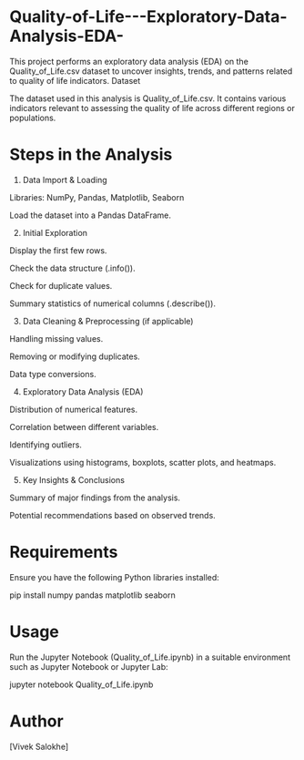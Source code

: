 # Quality-of-Life---Exploratory-Data-Analysis-EDA-
This project performs an exploratory data analysis (EDA) on the Quality_of_Life.csv dataset to uncover insights, trends, and patterns related to quality of life indicators.
Dataset

The dataset used in this analysis is Quality_of_Life.csv. It contains various indicators relevant to assessing the quality of life across different regions or populations.

# Steps in the Analysis

1. Data Import & Loading

Libraries: NumPy, Pandas, Matplotlib, Seaborn

Load the dataset into a Pandas DataFrame.

2. Initial Exploration

Display the first few rows.

Check the data structure (.info()).

Check for duplicate values.

Summary statistics of numerical columns (.describe()).

3. Data Cleaning & Preprocessing (if applicable)

Handling missing values.

Removing or modifying duplicates.

Data type conversions.

4. Exploratory Data Analysis (EDA)

Distribution of numerical features.

Correlation between different variables.

Identifying outliers.

Visualizations using histograms, boxplots, scatter plots, and heatmaps.

5. Key Insights & Conclusions

Summary of major findings from the analysis.

Potential recommendations based on observed trends.

# Requirements

Ensure you have the following Python libraries installed:

pip install numpy pandas matplotlib seaborn

# Usage

Run the Jupyter Notebook (Quality_of_Life.ipynb) in a suitable environment such as Jupyter Notebook or Jupyter Lab:

jupyter notebook Quality_of_Life.ipynb

# Author

[Vivek Salokhe]
